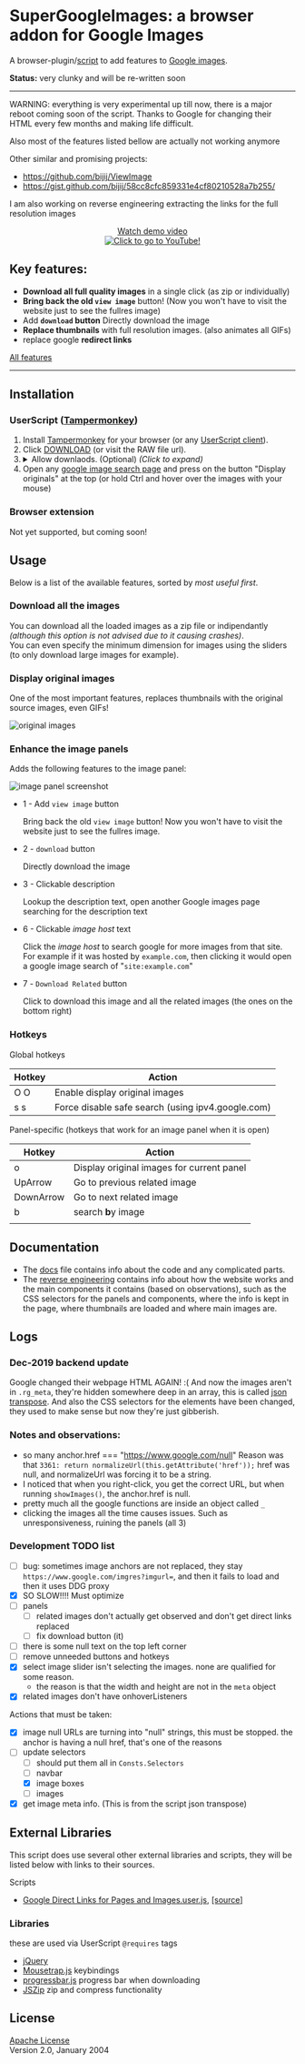 # SuperGoogleImages: a browser addon for Google Images

<!-- <a href="" target="_blank"><img alt="chrome-icon" src="https://imgur.com/3C4iKO0.png" width="64" height="64"></a> -->
<!-- <a href="" target="_blank"><img alt="firefox-icon" src="https://imgur.com/Dy442GK.png" width="64" height="64"></a>
<a href="" target="_blank"><img alt="edge-icon" src="https://imgur.com/RlmwPGO.png" width="64" height="64"></a>
<a href="" target="_blank"><img alt="opera-icon" src="https://imgur.com/nSJ9htU.png" width="64" height="64"></a>
<a href="" target="_blank"><img alt="safari-icon" src="https://imgur.com/ENbaWUu.png" width="64" height="64"></a>
<a href="" target="_blank"><img alt="webbrowser-icon" src="https://imgur.com/EuDp4vP.png" width="64" height="64"></a>
<a href="" target="_blank"><img alt="brave-icon" src="https://imgur.com/z8yjLZ2.png" width="64" height="64"></a>
<a href="" target="_blank"><img alt="torr-icon" src="https://imgur.com/uhb8M86.png" width="64" height="64"></a> -->

A browser-plugin/[script](https://openuserjs.org/about/Userscript-Beginners-HOWTO) to add features to [Google images](https://www.google.com/search?q=example&tbm=isch&safe=strict).

**Status:** very clunky and will be re-written soon

----

WARNING: everything is very experimental up till now, there is a major reboot coming soon of the script.
Thanks to Google for changing their HTML every few months and making life difficult.

Also most of the features listed bellow are actually not working anymore

Other similar and promising projects:
- https://github.com/bijij/ViewImage
- https://gist.github.com/bijij/58cc8cfc859331e4cf80210528a7b255/

I am also working on reverse engineering extracting the links for the full resolution images

<div align='center'>
     <a href = 'https://youtu.be/ceFuBh8r8GQ?t=24'>
     Watch demo video<br>
        <img src = './Screenshots/Screenshot_imageBoxes_playing_GIFs.gif' alt = 'Click to go to YouTube!' max-height = '400px'>
     </a>
</div>

## Key features:

- **Download all full quality images** in a single click (as zip or individually)
- **Bring back the old `view image`** button! (Now you won't have to visit the website just to see the fullres image)
- Add **`download` button** Directly download the image
- **Replace thumbnails** with full resolution images. (also animates all GIFs)
- replace google **redirect links**

[All features](#Features)

-----

## Installation

### UserScript ([Tampermonkey](install:tampermonkey-chrome))

1. Install [Tampermonkey](install:tampermonkey-chrome) for your browser (or any [UserScript client][guide:get-user-script]).
2. Click [DOWNLOAD][download-link] (or visit the RAW file url).
3.  <details>
    <summary>Allow downlaods. (Optional) <i>(Click to expand)</i></summary>
    <ul>
    <li>
    <a href="https://www.tampermonkey.net/faq.php#Q302">Enable <code>Browser API</code>.
      <br>
      <img alt="enable browser API beta" src="https://www.tampermonkey.net/images/animated/gm_download.gif">
    </a>
    <br>
    <ul>
      <li>Go to the Tampermonkey options page</li>
      <li>Scroll down to the <i>Downloads</i> section</li>
      <li>Double-check the <i>Whitelisted File Extensions</i> setting to not contain file extensions of executable files</li>
      <li>Select <i>Browser API</i> at the <i>Download Mode</i> option</li>
      <li>A notification may come up, you need to click at it and to click <i>confirm</i> at the permission grant dialog</li>
    </ul>
    </li>
    <li>When prompted, allow the script to load images, click <code>Always allow all domains</code> (only needed once).<br> <img src="./Screenshots/Screenshot_tampermonkey_allow_connect.png" alt="allow connect permissions" width="250"></li>
    </ul>
    </details>
4. Open any [google image search page](https://www.google.com/search?q=metal+sslug+pixel+art&tbm=isch&tbs=itp:animated&safe=strict) and press on the button "Display originals" at the top (or hold Ctrl and hover over the images with your mouse)

### Browser extension

Not yet supported, but coming soon!

## Usage

Below is a list of the available features, sorted by *most useful first*.

### Download all the images

You can download all the loaded images as a zip file or indipendantly *(although this option is not advised due to it causing crashes)*.  
You can even specify the minimum dimension for images using the sliders (to only download large images for example).

### Display original images

One of the most important features, replaces thumbnails with the original source images, even GIFs!

![original images](./Screenshots/Screenshot_imageBoxes_playing_GIFs.gif)

### Enhance the image panels

Adds the following features to the image panel:

![image panel screenshot](./Screenshots/Screenshot_1_ImagePanel_Details.png)

- 1 - Add `view image` button

    Bring back the old `view image` button! Now you won't have to visit the website just to see the fullres image.

- 2 - `download` button

    Directly download the image

- 3 - Clickable description

    Lookup the description text, open another Google images page searching for the description text

<!-- - 5 - Click to view images with **similar dimensions**

    I really missed this feature when Google removed it -->

- 6 - Clickable *image host* text

    Click the *image host* to search google for more images from that site. For example if it was hosted by `example.com`, then clicking it would open a google image search of "`site:example.com`"

- 7 - `Download Related` button

    Click to download this image and all the related images (the ones on the bottom right)

<!-- - 8 - Clickable *page host* text

    Click the *page host* to search google for more images from that site. For example if it was hosted by `example.com`, then clicking it would open a google image search of "`site:example.com`" -->

<!-- TODO: continue listing features -->

### Hotkeys

<!-- TODO: list hotkeys -->

Global hotkeys

| Hotkey | Action                                            |
| ------ | ------------------------------------------------- |
| O O    | Enable display original images                    |
| s s    | Force disable safe search (using ipv4.google.com) |

Panel-specific (hotkeys that work for an image panel when it is open)

| Hotkey    | Action                                    |
| --------- | ----------------------------------------- |
| o         | Display original images for current panel |
| UpArrow   | Go to previous related image              |
| DownArrow | Go to next related image                  |
| b         | search **b**y image                       |
|           |                                           |

## Documentation

- The [docs](docs/doc.md) file contains info about the code and any complicated parts.
- The [reverse engineering](docs\ReverseEngineering.md) contains info about how the website works and the main components it contains (based on observations), such as the CSS selectors for the panels and components, where the info is kept in the page, where thumbnails are loaded and where main images are.

## Logs

### Dec-2019 backend update

Google changed their webpage HTML AGAIN! :(
And now the images aren't in `.rg_meta`, they're hidden somewhere deep in an array, this is called [json transpose](https://codesandbox.io/s/vue-json-transpose-dt915?from-embed).
And also the CSS selectors for the elements have been changed, they used to make sense but now they're just gibberish.

### Notes and observations:

- so many anchor.href === "https://www.google.com/null"
  Reason was that `3361: return normalizeUrl(this.getAttribute('href'));` href was null, and normalizeUrl was forcing it to be a string.
- I noticed that when you right-click, you get the correct URL, but when running `showImages()`, the anchor.href is null.
- pretty much all the google functions are inside an object called `_`
- clicking the images all the time causes issues. Such as unresponsiveness, ruining the panels (all 3)

### Development TODO list
- [ ] bug: sometimes image anchors are not replaced, they stay `https://www.google.com/imgres?imgurl=`, and then it fails to load and then it uses DDG proxy
- [x] SO SLOW!!!! Must optimize
- [ ] panels
  - [ ] related images don't actually get observed and don't get direct links replaced
  - [ ] fix download button (it)
- [ ] there is some null text on the top left corner
- [ ] remove unneeded buttons and hotkeys
- [x] select image slider isn't selecting the images. none are qualified for some reason.
    - the reason is that the width and height are not in the `meta` object
- [x] related images don't have onhoverListeners

Actions that must be taken:
- [x] image null URLs are turning into "null" strings, this must be stopped. the anchor is having a null href, that's one of the reasons
- [ ] update selectors
  - [ ] should put them all in `Consts.Selectors`
  - [ ] navbar
  - [x] image boxes
  - [ ] images
- [x] get image meta info. (This is from the script json transpose)

## External Libraries

This script does use several other external libraries and scripts, they will be listed below with links to their sources.

Scripts

- [Google Direct Links for Pages and Images.user.js](lib/Google%20Direct%20Links%20for%20Pages%20and%20Images.user.js), [[source]](https://greasyfork.org/scripts/19210-google-direct-links-for-pages-and-images/code/Google:%20Direct%20Links%20for%20Pages%20and%20Images.user.js)

### Libraries

these are used via UserScript `@requires` tags

- [jQuery](https://jquery.com/)
- [Mousetrap.js](https://github.com/ccampbell/mousetrap) keybindings
- [progressbar.js](https://github.com/kimmobrunfeldt/progressbar.js/) progress bar when downloading
- [JSZip](https://github.com/Stuk/jszip) zip and compress functionality

## License

[Apache License](LICENSE.md)  
Version 2.0, January 2004

[guide:get-user-script]: https://openuserjs.org/about/Userscript-Beginners-HOWTO#how-do-i-get-going-
[guide:userscript]: https://simply-how.com/enhance-and-fine-tune-any-web-page-the-complete-user-scripts-guide#section-2
[guide:browser-API-beta]: https://www.tampermonkey.net/faq.php#Q302
[guide:browser-API-beta-gif]: https://www.tampermonkey.net/images/animated/gm_download.gif
[download-link]: https://github.com/FarisHijazi/SuperGoogleImages/raw/master/SuperGoogleImages.user.js
[install:tampermonkey-chrome]: https://www.tampermonkey.net/index.php?ext=dhdg&browser=chrome

[chrome-icon]: https://imgur.com/3C4iKO0.png
[firefox-icon]: https://imgur.com/Dy442GK.png
[edge-icon]: https://imgur.com/RlmwPGO.png
[opera-icon]: https://imgur.com/nSJ9htU.png
[safari-icon]: https://imgur.com/ENbaWUu.png
[webbrowser-icon]: https://imgur.com/EuDp4vP.png
[brave-icon]: https://imgur.com/z8yjLZ2.png
[torr-icon]: https://imgur.com/uhb8M86.png
